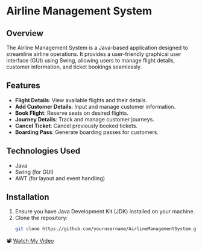 # Airline Management System

## Overview
The Airline Management System is a Java-based application designed to streamline airline operations. It provides a user-friendly graphical user interface (GUI) using Swing, allowing users to manage flight details, customer information, and ticket bookings seamlessly.

## Features
- **Flight Details**: View available flights and their details.
- **Add Customer Details**: Input and manage customer information.
- **Book Flight**: Reserve seats on desired flights.
- **Journey Details**: Track and manage customer journeys.
- **Cancel Ticket**: Cancel previously booked tickets.
- **Boarding Pass**: Generate boarding passes for customers.

## Technologies Used
- Java
- Swing (for GUI)
- AWT (for layout and event handling)

## Installation
1. Ensure you have Java Development Kit (JDK) installed on your machine.
2. Clone the repository:
   ```bash
   git clone https://github.com/yourusername/AirlineManagementSystem.git

📽️ [Watch My Video]([https://github.com/YOUR_USERNAME/YOUR_REPO/blob/main/my-video.mp4](https://www.linkedin.com/feed/update/urn:li:activity:7259995385396363264/))

